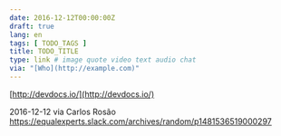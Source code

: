 ```yaml
---
date: 2016-12-12T00:00:00Z
draft: true
lang: en
tags: [ TODO_TAGS ]
title: TODO_TITLE
type: link # image quote video text audio chat
via: "[Who](http://example.com)"
---
```



[http://devdocs.io/](http://devdocs.io/)

2016-12-12 via Carlos Rosão
https://equalexperts.slack.com/archives/random/p1481536519000297
